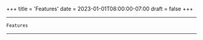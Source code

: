 +++
title = 'Features'
date = 2023-01-01T08:00:00-07:00
draft = false
+++

------------



    Features

------------